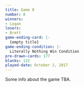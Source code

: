```yaml
---
title: Game 8
number: 8
winners: 
- Logan
losers: 
- Brett
game-ending-card: |-
  {empty title}
game-ending-condition: |-
  Literally Nothing Win Condition
pre-drawn-cards: 177
blanks: 122
played-date: October 2, 2017
---
```

Some info about the game TBA.
